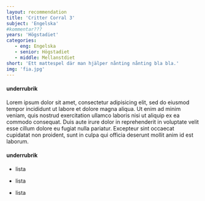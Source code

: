```yaml
---
layout: recommendation
title: 'Critter Corral 3'
subject: 'Engelska'
#kommentar???
years: 'Högstadiet'
categories:
   - eng: Engelska
   - senior: Högstadiet
   - middle: Mellanstdiet
short: 'Ett mattespel där man hjälper nånting nånting bla bla.'
img: 'fia.jpg'
---
```


#### underrubrik

Lorem ipsum dolor sit amet, consectetur adipisicing elit, sed do eiusmod tempor incididunt ut labore et dolore magna aliqua. Ut enim ad minim veniam, quis nostrud exercitation ullamco laboris nisi ut aliquip ex ea commodo consequat. Duis aute irure dolor in reprehenderit in voluptate velit esse cillum dolore eu fugiat nulla pariatur. Excepteur sint occaecat cupidatat non proident, sunt in culpa qui officia deserunt mollit anim id est laborum.

#### underrubrik

* lista

* lista

* lista
